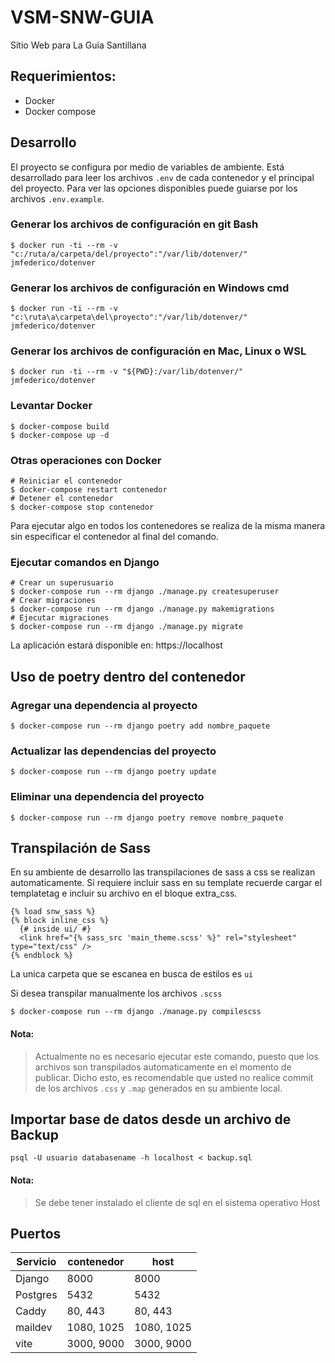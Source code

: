 # VSM-SNW-GUIA 

Sitio Web para La Guía Santillana

## Requerimientos:

- Docker
- Docker compose

## Desarrollo

El proyecto se configura por medio de variables de ambiente. Está desarrollado para 
leer los archivos `.env` de cada contenedor y el principal del proyecto. Para ver las
opciones disponibles puede guiarse por los archivos `.env.example`.

### Generar los archivos de configuración en git Bash

```shell
$ docker run -ti --rm -v "c:/ruta/a/carpeta/del/proyecto":"/var/lib/dotenver/" jmfederico/dotenver
```

### Generar los archivos de configuración en Windows cmd

```shell
$ docker run -ti --rm -v "c:\ruta\a\carpeta\del\proyecto":"/var/lib/dotenver/" jmfederico/dotenver
```

### Generar los archivos de configuración en Mac, Linux o WSL

```shell
$ docker run -ti --rm -v "${PWD}:/var/lib/dotenver/" jmfederico/dotenver
```

### Levantar Docker

```shell
$ docker-compose build
$ docker-compose up -d
```

### Otras operaciones con Docker
```shell
# Reiniciar el contenedor
$ docker-compose restart contenedor
# Detener el contenedor
$ docker-compose stop contenedor
```

Para ejecutar algo en todos los contenedores se realiza de la misma manera sin 
especificar el contenedor al final del comando.

### Ejecutar comandos en Django

```shell
# Crear un superusuario
$ docker-compose run --rm django ./manage.py createsuperuser
# Crear migraciones
$ docker-compose run --rm django ./manage.py makemigrations
# Ejecutar migraciones
$ docker-compose run --rm django ./manage.py migrate
```

La aplicación estará disponible en: https://localhost

## Uso de poetry dentro del contenedor

### Agregar una dependencia al proyecto

```shell
$ docker-compose run --rm django poetry add nombre_paquete
```

### Actualizar las dependencias del proyecto

```shell
$ docker-compose run --rm django poetry update
```

### Eliminar una dependencia del proyecto

```shell
$ docker-compose run --rm django poetry remove nombre_paquete
```

## Transpilación de Sass

En su ambiente de desarrollo las transpilaciones de sass a css se realizan 
automaticamente. Si requiere incluir sass en su template recuerde cargar el 
templatetag e incluir su archivo en el bloque extra_css.

```
{% load snw_sass %}
{% block inline_css %}
  {# inside ui/ #}
  <link href="{% sass_src 'main_theme.scss' %}" rel="stylesheet" type="text/css" />
{% endblock %}
```

La unica carpeta que se escanea en busca de estilos es `ui`

Si desea transpilar manualmente los archivos `.scss`
```
$ docker-compose run --rm django ./manage.py compilescss
```
#### **Nota**:
>Actualmente no es necesario ejecutar este comando, puesto que los archivos son transpilados automaticamente en el momento de publicar.
Dicho esto, es recomendable que usted no realice commit de los archivos `.css` y `.map` generados en su ambiente local.

## Importar base de datos desde un archivo de Backup
    
```shell
psql -U usuario databasename -h localhost < backup.sql
```

#### **Nota**:
>Se debe tener instalado el cliente de sql en el sistema operativo Host

## Puertos

| Servicio | contenedor | host        |
|----------|------------|-------------|
| Django   | 8000       | 8000        |
| Postgres | 5432       | 5432        |
| Caddy    | 80, 443    | 80, 443     |
| maildev  | 1080, 1025 | 1080, 1025  |
| vite     | 3000, 9000 | 3000, 9000  |

